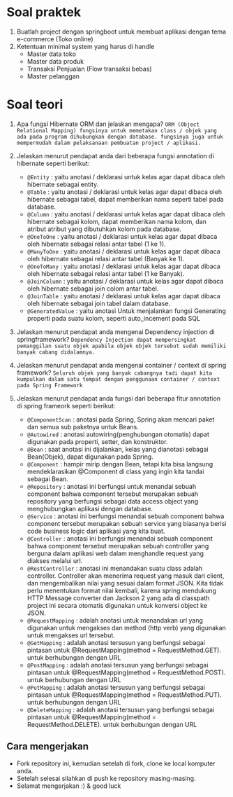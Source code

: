 # Soal praktek

1. Buatlah project dengan springboot untuk membuat aplikasi dengan tema e-commerce (Toko online)
2. Ketentuan minimal system yang harus di handle
    - Master data toko
    - Master data produk
    - Transaksi Penjualan (Flow transaksi bebas)
    - Master pelanggan

# Soal teori

1. Apa fungsi Hibernate ORM dan jelaskan mengapa?
```ORM (Object Relational Mapping) fungsinya untuk memetakan class / objek yang ada pada program dihubungkan dengan database. fungsinya juga untuk mempermudah dalam pelaksanaan pembuatan project / aplikasi.```

2. Jelaskan menurut pendapat anda dari beberapa fungsi annotation di hibernate seperti berikut:
    - ```@Entity``` 
    : yaitu anotasi / deklarasi untuk kelas agar dapat dibaca oleh hibernate sebagai entity. 
    - ```@Table``` 
    : yaitu anotasi / deklarasi untuk kelas agar dapat dibaca oleh hibernate sebagai tabel, dapat memberikan nama seperti tabel pada database.
    - ```@Column``` 
    : yaitu anotasi / deklarasi untuk kelas agar dapat dibaca oleh hibernate sebagai kolom, dapat memberikan nama kolom, dan atribut atribut yang dibutuhkan kolom pada database.
    - ```@OneToOne```
    : yaitu anotasi / deklarasi untuk kelas agar dapat dibaca oleh hibernate sebagai relasi antar tabel (1 ke 1).
    - ```@ManyToOne```
    : yaitu anotasi / deklarasi untuk kelas agar dapat dibaca oleh hibernate sebagai relasi antar tabel (Banyak ke 1).
    - ```@OneToMany```
    : yaitu anotasi / deklarasi untuk kelas agar dapat dibaca oleh hibernate sebagai relasi antar tabel (1 ke Banyak).
    - ```@JoinColumn```
    : yaitu anotasi / deklarasi untuk kelas agar dapat dibaca oleh hibernate sebagai join colom antar tabel.
    - ```@JoinTable```
    : yaitu anotasi / deklarasi untuk kelas agar dapat dibaca oleh hibernate sebagai join tabel dalam database.
    - ```@GeneratedValue```
    : yaitu anotasi Untuk menjalankan fungsi Generating properti pada suatu kolom, seperti auto_incement pada SQL
    
3. Jelaskan menurut pendapat anda mengenai Dependency injection di springframework?
```Dependency Injection dapat mempersingkat pemanggilan suatu objek apabila objek objek tersebut sudah memiliki banyak cabang didalamnya.```

4. Jelaskan menurut pendapat anda mengenai container / context di spring framework? ```Seluruh objek yang banyak cabangnya tadi dapat kita kumpulkan dalam satu tempat dengan penggunaan container / context pada Spring Framework```

5. Jelaskan menurut pendapat anda fungsi dari beberapa fitur annotation di spring frameork seperti berikut:
    - ```@ComponentScan```
    : anotasi pada Spring, Spring akan mencari paket dan semua sub paketnya untuk Beans.
    - ```@Autowired```
    : anotasi autowiring(penghubungan otomatis) dapat digunakan pada properti, setter, dan konstruktor.
    - ```@Bean```
    : saat anotasi ini dijalankan, kelas yang dianotasi sebagai Bean(Objek), dapat digunakan pada Spring.
    - ```@Component```
    : hampir mirip dengan Bean, tetapi kita bisa langsung mendeklarasikan @Component di class yang ingin kita tandai sebagai Bean.
    - ```@Repository```
    : anotasi ini berfungsi untuk menandai sebuah component bahwa component tersebut merupakan sebuah repository yang berfungsi sebagai data access object yang menghubungkan aplikasi dengan database.
    - ```@Service```
    : anotasi ini berfungsi menandai sebuah component bahwa component tersebut merupakan sebuah service yang biasanya berisi code business logic dari aplikasi yang kita buat.
    - ```@Controller```
    : anotasi ini berfungsi menandai sebuah component bahwa component tersebut merupakan sebuah controller yang berguna dalam aplikasi web dalam menghandle request yang diakses melalui url.
    - ```@RestController```
    : anotasi ini menandakan suatu class adalah controller. Controller akan menerima request yang masuk dari client, dan mengembalikan nilai yang sesuai dalam format JSON. Kita tidak perlu menentukan format nilai kembali, karena spring mendukung HTTP Message converter dan Jackson 2 yang ada di classpath project ini secara otomatis digunakan untuk konversi object ke JSON.
    - ```@RequestMapping```
    : adalah anotasi untuk menandakan url yang digunakan untuk mengakses dan method (http verb) yang digunakan untuk mengakses url tersebut.
    - ```@GetMapping```
    : adalah anotasi tersusun yang berfungsi sebagai pintasan untuk @RequestMapping(method = RequestMethod.GET). untuk berhubungan dengan URL
    - ```@PostMapping```
    : adalah anotasi tersusun yang berfungsi sebagai pintasan untuk @RequestMapping(method = RequestMethod.POST). untuk berhubungan dengan URL
    - ```@PutMapping```
    : adalah anotasi tersusun yang berfungsi sebagai pintasan untuk @RequestMapping(method = RequestMethod.PUT). untuk berhubungan dengan URL
    - ```@DeleteMapping```
    : adalah anotasi tersusun yang berfungsi sebagai pintasan untuk @RequestMapping(method = RequestMethod.DELETE). untuk berhubungan dengan URL

## Cara mengerjakan

- Fork repository ini, kemudian setelah di fork, clone ke local komputer anda.
- Setelah selesai silahkan di push ke repository masing-masing.
- Selamat mengerjakan :) & good luck
